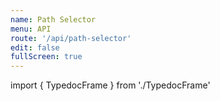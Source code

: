 ```yaml
---
name: Path Selector
menu: API
route: '/api/path-selector'
edit: false
fullScreen: true
---
```


import { TypedocFrame } from './TypedocFrame'

<TypedocFrame
  title="Path Selector"
  route="modules/_createpathselector_"
/>
